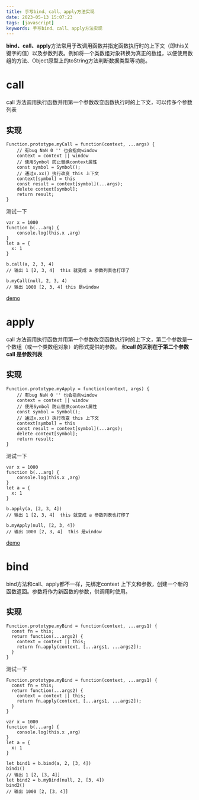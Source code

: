 ```yaml
---
title: 手写bind、call、apply方法实现
date: 2023-05-13 15:07:23
tags: [javascript]
keywords: 手写bind、call、apply方法实现
---
```

**bind、call、apply**方法常用于改调用函数并指定函数执行时的上下文（即this关键字的值）以及参数列表。例如将一个类数组对象转换为真正的数组，以便使用数组的方法、Object原型上的toString方法判断数据类型等功能。
<!--more-->

# call
call 方法调用执行函数并用第一个参数改变函数执行时的上下文，可以传多个参数列表

## 实现
```
Function.prototype.myCall = function(context, ...args) {
    // 有bug NaN 0 '' 也会指向window
    context = context || window
    // 使用Symbol 防止替换context属性
    const symbol = Symbol();
    // 通过x.xx() 执行改变 this 上下文
    context[symbol] = this
    const result = context[symbol](...args);
    delete context[symbol];
    return result;
}
```
测试一下
```
var x = 1000
function b(...arg) {
    console.log(this.x ,arg)
}
let a = {
  x: 1
}

b.call(a, 2, 3, 4)
// 输出 1 [2, 3, 4]  this 就变成 a 参数列表也打印了

b.myCall(null, 2, 3, 4)
// 输出 1000 [2, 3, 4] this 是window
```

[demo](https://jsbin.com/qidebuhebo/edit?js,console)

# apply
call 方法调用执行函数并用第一个参数改变函数执行时的上下文，第二个参数是一个数组（或一个类数组对象）的形式提供的参数。 和**call 的区别在于第二个参数 call 是参数列表**

## 实现
```
Function.prototype.myApply = function(context, args) {
    // 有bug NaN 0 '' 也会指向window
    context = context || window
    // 使用Symbol 防止替换context属性
    const symbol = Symbol();
    // 通过x.xx() 执行改变 this 上下文
    context[symbol] = this
    const result = context[symbol](...args);
    delete context[symbol];
    return result;
}
```
测试一下
```
var x = 1000
function b(...arg) {
    console.log(this.x ,arg)
}
let a = {
  x: 1
}

b.apply(a, [2, 3, 4])
// 输出 1 [2, 3, 4]  this 就变成 a 参数列表也打印了

b.myApply(null, [2, 3, 4])
// 输出 1000 [2, 3, 4]  this 是window
```

[demo](https://jsbin.com/fedagicuro/1/edit?js,console)


# bind
bind方法和call、apply都不一样，先绑定context 上下文和参数，创建一个新的函数返回。参数将作为新函数的参数，供调用时使用。

## 实现
```
Function.prototype.myBind = function(context, ...args1) {
  const fn = this;
  return function(...args2) {
    context = context || this;
    return fn.apply(context, [...args1, ...args2]);
  }
}
```
测试一下
```
Function.prototype.myBind = function(context, ...args1) {
  const fn = this;
  return function(...args2) {
    context = context || this;
    return fn.apply(context, [...args1, ...args2]);
  }
}

var x = 1000
function b(...arg) {
    console.log(this.x ,arg)
}
let a = {
  x: 1
}

let bind1 = b.bind(a, 2, [3, 4])
bind1()
// 输出 1 [2, [3, 4]]
let bind2 = b.myBind(null, 2, [3, 4])
bind2()
// 输出 1000 [2, [3, 4]]
```